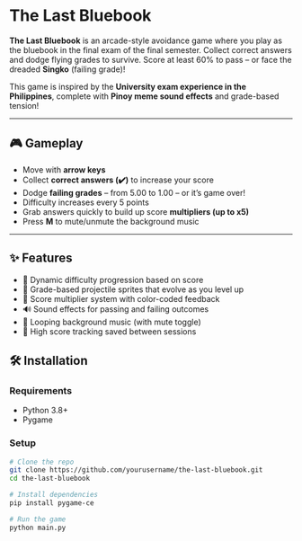 # The Last Bluebook

**The Last Bluebook** is an arcade-style  avoidance game where you play as the bluebook in the final exam of the final semester. Collect correct answers and dodge flying grades to survive. Score at least 60% to pass – or face the dreaded **Singko** (failing grade)!

This game is inspired by the **University exam experience in the Philippines**, complete with **Pinoy meme sound effects** and grade-based tension!

---

## 🎮 Gameplay

- Move with **arrow keys**
- Collect **correct answers (✔️)** to increase your score
- Dodge **failing grades** – from 5.00 to 1.00 – or it’s game over!
- Difficulty increases every 5 points
- Grab answers quickly to build up score **multipliers (up to x5)**
- Press **M** to mute/unmute the background music

---

## ✨ Features

- 🧠 Dynamic difficulty progression based on score
- 🎯 Grade-based projectile sprites that evolve as you level up
- 🌈 Score multiplier system with color-coded feedback
- 🔊 Sound effects for passing and failing outcomes
- 🎵 Looping background music (with mute toggle)
- 💾 High score tracking saved between sessions

## 🛠 Installation

### Requirements
- Python 3.8+
- Pygame

### Setup

```bash
# Clone the repo
git clone https://github.com/yourusername/the-last-bluebook.git
cd the-last-bluebook

# Install dependencies
pip install pygame-ce

# Run the game
python main.py
